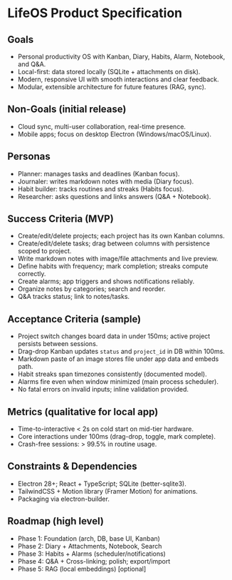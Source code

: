 # LifeOS Product Specification

## Goals
- Personal productivity OS with Kanban, Diary, Habits, Alarm, Notebook, and Q&A.
- Local-first: data stored locally (SQLite + attachments on disk).
- Modern, responsive UI with smooth interactions and clear feedback.
- Modular, extensible architecture for future features (RAG, sync).

## Non-Goals (initial release)
- Cloud sync, multi-user collaboration, real-time presence.
- Mobile apps; focus on desktop Electron (Windows/macOS/Linux).

## Personas
- Planner: manages tasks and deadlines (Kanban focus).
- Journaler: writes markdown notes with media (Diary focus).
- Habit builder: tracks routines and streaks (Habits focus).
- Researcher: asks questions and links answers (Q&A + Notebook).

## Success Criteria (MVP)
- Create/edit/delete projects; each project has its own Kanban columns.
- Create/edit/delete tasks; drag between columns with persistence scoped to project.
- Write markdown notes with image/file attachments and live preview.
- Define habits with frequency; mark completion; streaks compute correctly.
- Create alarms; app triggers and shows notifications reliably.
- Organize notes by categories; search and reorder.
- Q&A tracks status; link to notes/tasks.

## Acceptance Criteria (sample)
- Project switch changes board data in under 150ms; active project persists between sessions.
- Drag-drop Kanban updates `status` and `project_id` in DB within 100ms.
- Markdown paste of an image stores file under app data and embeds path.
- Habit streaks span timezones consistently (documented model).
- Alarms fire even when window minimized (main process scheduler).
- No fatal errors on invalid inputs; inline validation provided.

## Metrics (qualitative for local app)
- Time-to-interactive < 2s on cold start on mid-tier hardware.
- Core interactions under 100ms (drag-drop, toggle, mark complete).
- Crash-free sessions: > 99.5% in routine usage.

## Constraints & Dependencies
- Electron 28+; React + TypeScript; SQLite (better-sqlite3).
- TailwindCSS + Motion library (Framer Motion) for animations.
- Packaging via electron-builder.

## Roadmap (high level)
- Phase 1: Foundation (arch, DB, base UI, Kanban)
- Phase 2: Diary + Attachments, Notebook, Search
- Phase 3: Habits + Alarms (scheduler/notifications)
- Phase 4: Q&A + Cross-linking; polish; export/import
- Phase 5: RAG (local embeddings) [optional]

